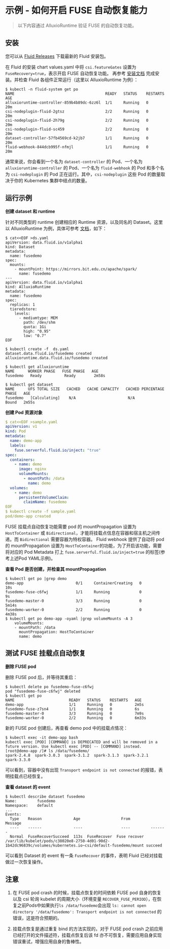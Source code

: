 # 示例 - 如何开启 FUSE 自动恢复能力

> 以下内容通过 AlluxioRuntime 验证 FUSE 的自动恢复功能。

## 安装

您可以从 [Fluid Releases](https://github.com/fluid-cloudnative/fluid/releases) 下载最新的 Fluid 安装包。

在 Fluid 的安装 chart values.yaml 中将 `csi.featureGates` 设置为 `FuseRecovery=true`，表示开启 FUSE 自动恢复功能。
再参考 [安装文档](../../../installation/installation.md) 完成安装。并检查 Fluid 各组件正常运行（这里以 AlluxioRuntime 为例）：

```shell
$ kubectl -n fluid-system get po
NAME                                        READY   STATUS    RESTARTS   AGE
alluxioruntime-controller-859b4b89dc-6zz6l  1/1     Running   0          20m
csi-nodeplugin-fluid-2gtsz                  2/2     Running   0          20m
csi-nodeplugin-fluid-2h79g                  2/2     Running   0          20m
csi-nodeplugin-fluid-sc459                  2/2     Running   0          20m
dataset-controller-57fb4569cd-k2jb7         1/1     Running   0          20m
fluid-webhook-844dcb995f-nfmjl              1/1     Running   0          20m
```

通常来说，你会看到一个名为 `dataset-controller` 的 Pod、一个名为 `alluxioruntime-controller` 的 Pod、一个名为 `fluid-webhook` 的 Pod
和多个名为 `csi-nodeplugin` 的 Pod 正在运行。其中，`csi-nodeplugin` 这些 Pod 的数量取决于你的 Kubernetes 集群中结点的数量。

## 运行示例

**创建 dataset 和 runtime**

针对不同类型的 runtime 创建相应的 Runtime 资源，以及同名的 Dataset。这里以 AlluxioRuntime 为例，具体可参考 [文档](../dataset_usage/accelerate_data_accessing.md)，如下：

```shell
$ cat<<EOF >ds.yaml
apiVersion: data.fluid.io/v1alpha1
kind: Dataset
metadata:
  name: fusedemo
spec:
  mounts:
    - mountPoint: https://mirrors.bit.edu.cn/apache/spark/
      name: fusedemo
---
apiVersion: data.fluid.io/v1alpha1
kind: AlluxioRuntime
metadata:
  name: fusedemo
spec:
  replicas: 1
  tieredstore:
    levels:
      - mediumtype: MEM
        path: /dev/shm
        quota: 1Gi
        high: "0.95"
        low: "0.7"
EOF

$ kubectl create -f  ds.yaml
dataset.data.fluid.io/fusedemo created
alluxioruntime.data.fluid.io/fusedemo created

$ kubectl get alluxioruntime
NAME      WORKER PHASE   FUSE PHASE   AGE
fusedemo   Ready          Ready        2m58s

$ kubectl get dataset
NAME      UFS TOTAL SIZE   CACHED   CACHE CAPACITY   CACHED PERCENTAGE   PHASE   AGE
fusedemo   [Calculating]    N/A                       N/A                 Bound   2m55s
```

**创建 Pod 资源对象**

```yaml
$ cat<<EOF >sample.yaml
apiVersion: v1
kind: Pod
metadata:
  name: demo-app
  labels:
    fuse.serverful.fluid.io/inject: "true"
spec:
  containers:
    - name: demo
      image: nginx
      volumeMounts:
        - mountPath: /data
          name: demo
  volumes:
    - name: demo
      persistentVolumeClaim:
        claimName: fusedemo
EOF
$ kubectl create -f sample.yaml
pod/demo-app created
```

FUSE 挂载点自动恢复功能需要 pod 的 mountPropagation 设置为 `HostToContainer` 或 `Bidirectional`，才能将挂载点信息在容器和宿主机之间传递。而 `Bidirectional` 需要容器为特权容器。
Fluid webhook 提供了自动将 pod 的 mountPropagation 设置为 `HostToContainer`的功能，为了开启该功能，需要将对应的 Pod Metadata 打上 `fuse.serverful.fluid.io/inject=true` 的标签(参考上述Pod YAML示例)。

**查看 Pod 是否创建，并检查其 mountPropagation**

```shell
$ kubectl get po |grep demo
demo-app                       0/1     ContainerCreating   0          10s
fusedemo-fuse-c6fwj            1/1     Running             0          9s
fusedemo-master-0              3/3     Running             0          5m14s
fusedemo-worker-0              2/2     Running             0          4m38s
$ kubectl get po demo-app -oyaml |grep volumeMounts -A 3
    volumeMounts:
    - mountPath: /data
      mountPropagation: HostToContainer
      name: demo
```

## 测试 FUSE 挂载点自动恢复

**删除 FUSE pod**

删除 FUSE pod 后，并等待其重启：

```shell
$ kubectl delete po fusedemo-fuse-c6fwj
pod "fusedemo-fuse-c6fwj" deleted
$ kubectl get po
NAME                        READY   STATUS    RESTARTS   AGE
demo-app                    1/1     Running   0          2m5s
fusedemo-fuse-z7sn4         1/1     Running   0          6s
fusedemo-master-0           3/3     Running   0          7m9s
fusedemo-worker-0           2/2     Running   0          6m33s

````

新的 FUSE pod 创建后，再查看 demo pod 中的挂载点情况：

```shell
$ kubectl exec -it demo-app bash
kubectl exec [POD] [COMMAND] is DEPRECATED and will be removed in a future version. Use kubectl exec [POD] -- [COMMAND] instead.
[root@demo-app /]# ls /data/fusedemo/
spark-2.4.8  spark-3.0.3  spark-3.1.2  spark-3.1.3  spark-3.2.1  spark-3.3.0

```

可以看到，容器中没有出现 `Transport endpoint is not connected` 的报错，表明挂载点已经恢复。

**查看 dataset 的 event**

```shell
$ kubectl describe dataset fusedemo
Name:         fusedemo
Namespace:    default
...
Events:
  Type    Reason              Age                  From         Message
  ----    ------              ----                 ----         -------
  Normal  FuseRecoverSucceed  113s  FuseRecover  Fuse recover /var/lib/kubelet/pods/c38020e8-2750-4d01-90d2-1b42dc96839c/volumes/kubernetes.io~csi/default-fusedemo/mount succeed
```

可以看到 Dataset 的 event 有一条 `FuseRecover` 的事件，表明 Fluid 已经对挂载做过一次恢复操作。

## 注意

1. 在 FUSE pod crash 的时候，挂载点恢复的时间依赖 FUSE pod 自身的恢复以及 csi 轮询 kubelet 的周期大小（环境变量 `RECOVER_FUSE_PERIOD`），在恢复之前Pods中如果执行`ls /data/fusedemo`会出现 `ls: cannot open directory '/data/fusedemo': Transport endpoint is not connected` 的错误，这是符合预期的。

2. 挂载点恢复是通过重复 bind 的方法实现的，对于 FUSE pod crash 之前应用已经打开的文件描述符，挂载点恢复后该 fd 亦不可恢复，需要应用自身实现错误重试，增强应用自身的鲁棒性。